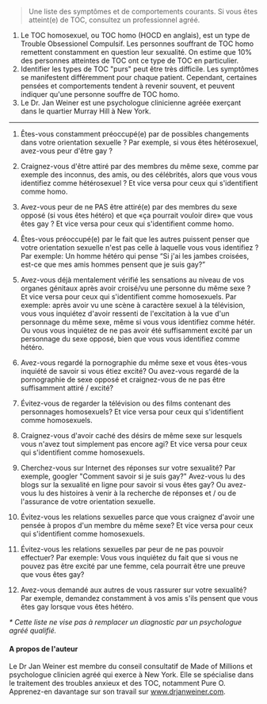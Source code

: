 > Une liste des symptômes et de comportements courants. Si vous êtes atteint(e) de TOC, consultez un professionnel agréé.

1. Le TOC homosexuel, ou TOC homo (HOCD en anglais), est un type de Trouble Obsessionel Compulsif. Les personnes souffrant de TOC homo remettent constamment en question leur sexualité. On estime que 10% des personnes atteintes de TOC ont ce type de TOC en particulier.
2. Identifier les types de TOC "purs" peut être très difficile. Les symptômes se manifestent différemment pour chaque patient. Cependant, certaines pensées et comportements tendent à revenir souvent, et  peuvent indiquer qu'une personne souffre de TOC homo.
3. Le Dr. Jan Weiner est une psychologue clinicienne agréée exerçant dans le quartier Murray Hill à New York.

---

1.  Êtes-vous constamment préoccupé(e) par de possibles changements dans votre orientation sexuelle ? Par exemple, si vous êtes hétérosexuel, avez-vous peur d'être gay ?

2.  Craignez-vous d'être attiré par des membres du même sexe, comme par exemple des inconnus, des amis, ou des célébrités, alors que vous vous identifiez comme hétérosexuel ? Et vice versa pour ceux qui s'identifient comme homo.

3.  Avez-vous peur de ne PAS être attiré(e) par des membres du sexe opposé (si vous êtes hétéro) et que «ça pourrait vouloir dire» que vous êtes gay ? Et vice versa pour ceux qui s'identifient comme homo.

4.  Êtes-vous préoccupé(e) par le fait que les autres puissent penser que votre orientation sexuelle n'est pas celle à laquelle vous vous identifiez ? Par exemple: Un homme hétéro qui pense “Si j'ai les jambes croisées, est-ce que mes amis hommes pensent que je suis gay?”

5.  Avez-vous déjà mentalement vérifié les sensations au niveau de vos organes génitaux après avoir croisé/vu une personne du même sexe ? Et vice versa pour ceux qui s'identifient comme homosexuels. Par exemple: après avoir vu une scène à caractère sexuel à la télévision, vous vous inquiétez d'avoir ressenti de l'excitation à la vue d'un personnage du même sexe, même si vous vous identifiez comme hétér. Ou vous vous inquiétez de ne pas avoir été suffisamment excité par un personnage du sexe opposé, bien que vous vous identifiez comme hétéro.

6.  Avez-vous regardé la pornographie du même sexe et vous êtes-vous inquiété de savoir si vous étiez excité? Ou avez-vous regardé de la pornographie de sexe opposé et craignez-vous de ne pas être suffisamment attiré / excité?

7.  Évitez-vous de regarder la télévision ou des films contenant des personnages homosexuels? Et vice versa pour ceux qui s'identifient comme homosexuels.

8.  Craignez-vous d'avoir caché des désirs de même sexe sur lesquels vous n'avez tout simplement pas encore agi? Et vice versa pour ceux qui s'identifient comme homosexuels.

9.  Cherchez-vous sur Internet des réponses sur votre sexualité? Par exemple, googler "Comment savoir si je suis gay?" Avez-vous lu des blogs sur la sexualité en ligne pour savoir si vous êtes gay? Ou avez-vous lu des histoires à venir à la recherche de réponses et / ou de l'assurance de votre orientation sexuelle.

10.  Évitez-vous les relations sexuelles parce que vous craignez d'avoir une pensée à propos d'un membre du même sexe? Et vice versa pour ceux qui s'identifient comme homosexuels.

11.  Évitez-vous les relations sexuelles par peur de ne pas pouvoir effectuer? Par exemple: Vous vous inquiétez du fait que si vous ne pouvez pas être excité par une femme, cela pourrait être une preuve que vous êtes gay?

12.  Avez-vous demandé aux autres de vous rassurer sur votre sexualité? Par exemple, demandez constamment à vos amis s'ils pensent que vous êtes gay lorsque vous êtes hétéro.

_* Cette liste ne vise pas à remplacer un diagnostic par un psychologue agréé qualifié._

#### A propos de l'auteur

Le Dr Jan Weiner est membre du conseil consultatif de Made of Millions et psychologue clinicien agréé qui exerce à New York. Elle se spécialise dans le traitement des troubles anxieux et des TOC, notamment Pure O. Apprenez-en davantage sur son travail sur www.drjanweiner.com.
